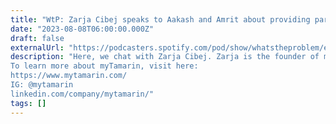 ```yaml
---
title: "WtP: Zarja Cibej speaks to Aakash and Amrit about providing parents with much needed childcare options and why corporates have become involved in myTamarin’s solutions."
date: "2023-08-08T06:00:00.000Z"
draft: false
externalUrl: "https://podcasters.spotify.com/pod/show/whatstheproblem/episodes/WtP-Zarja-Cibej-speaks-to-Aakash-and-Amrit-about-providing-parents-with-much-needed-childcare-options-and-why-corporates-have-become-involved-in-myTamarins-solutions-e27p53s"
description: "Here, we chat with Zarja Cibej. Zarja is the founder of myTamarin, a company designed to help parents identify childcare solutions. This episode involves a range of topics, including: discovering the market inefficiency, growing as a B2B corporate solution, and expanding into other family problems like fertility, elderly care, and more.
To learn more about myTamarin, visit here:
https://www.mytamarin.com/
IG: @mytamarin
linkedin.com/company/mytamarin/"
tags: []
---
```

